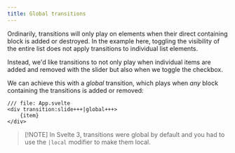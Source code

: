 ```yaml
---
title: Global transitions
---
```


Ordinarily, transitions will only play on elements when their direct containing block is added or destroyed. In the example here, toggling the visibility of the entire list does not apply transitions to individual list elements.

Instead, we'd like transitions to not only play when individual items are added and removed with the slider but also when we toggle the checkbox.

We can achieve this with a _global_ transition, which plays when _any_ block containing the transitions is added or removed:

```svelte
/// file: App.svelte
<div transition:slide+++|global+++>
	{item}
</div>
```

> [!NOTE] In Svelte 3, transitions were global by default and you had to use the `|local` modifier to make them local.
